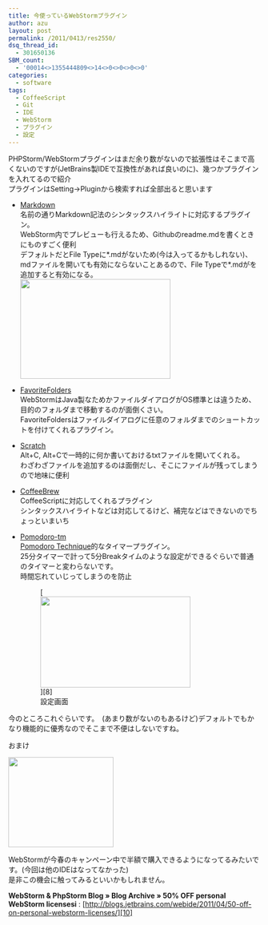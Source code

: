 ```yaml
---
title: 今使っているWebStormプラグイン
author: azu
layout: post
permalink: /2011/0413/res2550/
dsq_thread_id:
  - 301650136
SBM_count:
  - '00014<>1355444809<>14<>0<>0<>0<>0'
categories:
  - software
tags:
  - CoffeeScript
  - Git
  - IDE
  - WebStorm
  - プラグイン
  - 設定
---
```

PHPStorm/WebStormプラグインはまだ余り数がないので拡張性はそこまで高くないのですが(JetBrains製IDEで互換性があれば良いのに)、幾つかプラグインを入れてるので紹介  
プラグインはSetting->Pluginから検索すれば全部出ると思います

*   [Markdown][1]  
    名前の通りMarkdown記法のシンタックスハイライトに対応するプラグイン。  
    WebStorm内でプレビューも行えるため、Githubのreadme.mdを書くときにものすごく便利  
    デフォルトだとFile Typeに\*.mdがないため(今は入ってるかもしれない)、mdファイルを開いても有効にならないことあるので、File Typeで\*.mdがを追加すると有効になる。  
    [<img class="alignnone size-medium wp-image-2551" title="ss-2011-04-13-1" src="http://wordpress.local/wp-content/uploads/2011/04/ss-2011-04-13-1-300x199.png" alt="" width="300" height="199" />][2]
*   [FavoriteFolders][3]  
    WebStormはJava製なためかファイルダイアログがOS標準とは違うため、目的のフォルダまで移動するのが面倒くさい。  
    FavoriteFoldersはファイルダイアログに任意のフォルダまでのショートカットを付けてくれるプラグイン。
*   [Scratch][4]  
    Alt+C, Alt+Cで一時的に何か書いておけるtxtファイルを開いてくれる。  
    わざわざファイルを追加するのは面倒だし、そこにファイルが残ってしまうので地味に便利
*   [CoffeeBrew][5]  
    CoffeeScriptに対応してくれるプラグイン  
    シンタックスハイライトなどは対応してるけど、補完などはできないのでちょっといまいち
*   [Pomodoro-tm][6]  
    [Pomodoro Technique][7]的なタイマープラグイン。  
    25分タイマーで計って5分Breakタイムのような設定ができるぐらいで普通のタイマーと変わらないです。  
    時間忘れていじってしまうのを防止 
    <figure id="attachment_2552" style="width: 300px;" class="wp-caption alignnone">[<img class="size-medium wp-image-2552" title="ss-2011-04-13-2" src="http://wordpress.local/wp-content/uploads/2011/04/ss-2011-04-13-2-300x182.png" alt="" width="300" height="182" />][8]<figcaption class="wp-caption-text">設定画面</figcaption></figure></li> </ul> 
    今のところこれぐらいです。　(あまり数がないのもあるけど)デフォルトでもかなり機能的に優秀なのでそこまで不便はしないですね。
    
    おまけ
    
    [<img class="alignnone size-full wp-image-2554" title="WS_SpringOffer_2" src="http://wordpress.local/wp-content/uploads/2011/04/WS_SpringOffer_2.jpg" alt="" width="210" height="180" />][9]
    
    WebStormが今春のキャンペーン中で半額で購入できるようになってるみたいです。(今回は他のIDEはなってなかった)  
    是非この機会に触ってみるといいかもしれません。
    
    **WebStorm & PhpStorm Blog » Blog Archive » 50% OFF personal WebStorm licensesi**
    :   [http://blogs.jetbrains.com/webide/2011/04/50-off-on-personal-webstorm-licenses/][10]
    
    <div id="_mcePaste" class="mcePaste" style="position: absolute; left: -10000px; top: 0px; width: 1px; height: 1px; overflow: hidden;">
      JetBrains
    </div>

 [1]: http://plugins.intellij.net/plugin/?id=5970
 [2]: http://wordpress.local/wp-content/uploads/2011/04/ss-2011-04-13-1.png
 [3]: http://plugins.intellij.net/plugin/?webide&id=5940
 [4]: http://plugins.intellij.net/plugin/?webide&id=4428
 [5]: http://plugins.intellij.net/plugin/?webide&id=5920
 [6]: http://plugins.intellij.net/plugin/?webide&id=4954
 [7]: http://stack3.com/old/pomodoro_technique.html
 [8]: http://wordpress.local/wp-content/uploads/2011/04/ss-2011-04-13-2.png
 [9]: http://www.jetbrains.com/webstorm/buy/
 [10]: http://blogs.jetbrains.com/webide/2011/04/50-off-on-personal-webstorm-licenses/ "WebStorm & PhpStorm Blog » Blog Archive » 50% OFF personal WebStorm licenses"